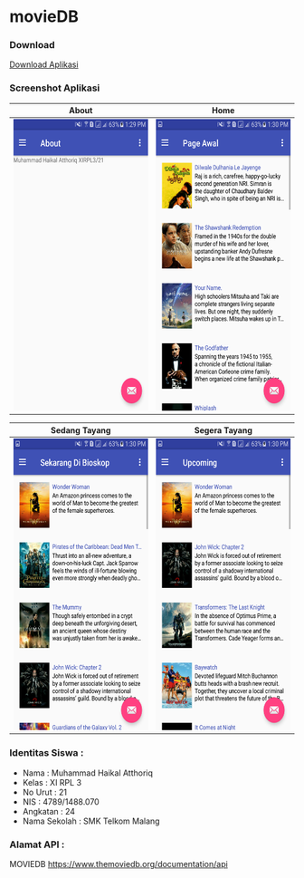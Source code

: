 # movieDB
### Download
[Download Aplikasi](https://drive.google.com/open?id=0B_0b9b5w4kzUZXdvU19mN3U1ZE0)

### Screenshot Aplikasi
About | Home
------------ | -------------
<img src="https://github.com/haikalatth/movieDB/blob/master/Screenshot_20170613-132959.png" width="300" height="515" />|<img src="https://github.com/haikalatth/movieDB/blob/master/Screenshot_20170613-133003.png" width="300" height="515" />

Sedang Tayang | Segera Tayang
------------ | -------------
<img src="https://github.com/haikalatth/movieDB/blob/master/Screenshot_20170613-133006.png" width="300" height="515" />|<img src="https://github.com/haikalatth/movieDB/blob/master/Screenshot_20170613-133009.png" width="300" height="515" />

### Identitas Siswa :
* Nama          : Muhammad Haikal Atthoriq
* Kelas         : XI RPL 3
* No Urut       : 21
* NIS           : 4789/1488.070
* Angkatan      : 24
* Nama Sekolah  : SMK Telkom Malang

### Alamat API :
MOVIEDB
https://www.themoviedb.org/documentation/api
